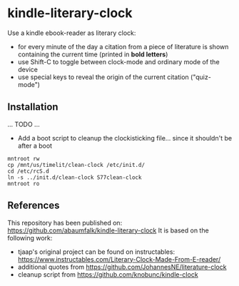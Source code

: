 # kindle-literary-clock
Use a kindle ebook-reader as literary clock:

- for every minute of the day a citation from a piece of literature is shown containing the current time (printed in **bold letters**)
- use Shift-C to toggle between clock-mode and ordinary mode of the device
- use special keys to reveal the origin of the current citation ("quiz-mode")

## Installation
... TODO ...

- Add a boot script to cleanup the clockisticking file... since it shouldn't be after a boot
```
mntroot rw
cp /mnt/us/timelit/clean-clock /etc/init.d/
cd /etc/rcS.d
ln -s ../init.d/clean-clock S77clean-clock
mntroot ro
```

## References
This repository has been published on: https://github.com/abaumfalk/kindle-literary-clock
It is based on the following work:
- tjaap's original project can be found on instructables: https://www.instructables.com/Literary-Clock-Made-From-E-reader/
- additional quotes from https://github.com/JohannesNE/literature-clock
- cleanup script from https://github.com/knobunc/kindle-clock
